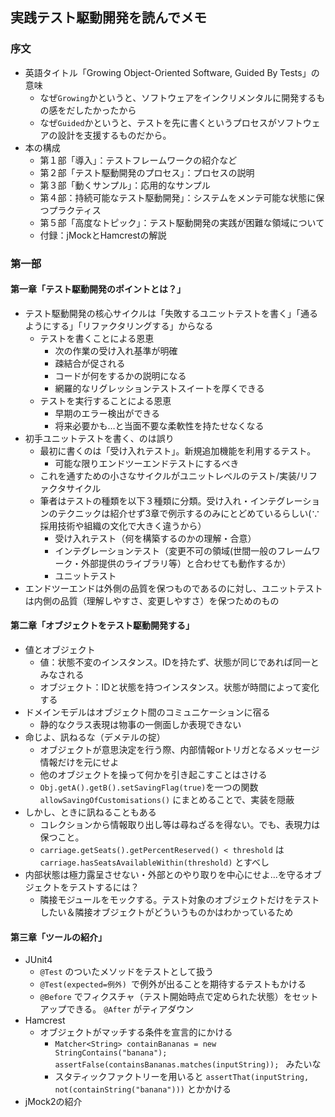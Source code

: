 ## 実践テスト駆動開発を読んでメモ
### 序文
- 英語タイトル「Growing Object-Oriented Software, Guided By Tests」の意味
  - なぜ`Growing`かというと、ソフトウェアをインクリメンタルに開発するもの感をだしたかったから
  - なぜ`Guided`かというと、テストを先に書くというプロセスがソフトウェアの設計を支援するものだから。
- 本の構成
  - 第１部「導入」：テストフレームワークの紹介など
  - 第２部「テスト駆動開発のプロセス」：プロセスの説明
  - 第３部「動くサンプル」：応用的なサンプル
  - 第４部：持続可能なテスト駆動開発」：システムをメンテ可能な状態に保つプラクティス
  - 第５部「高度なトピック」：テスト駆動開発の実践が困難な領域について
  - 付録：jMockとHamcrestの解説
### 第一部
#### 第一章「テスト駆動開発のポイントとは？」
- テスト駆動開発の核心サイクルは「失敗するユニットテストを書く」「通るようにする」「リファクタリングする」からなる
  - テストを書くことによる恩恵
    - 次の作業の受け入れ基準が明確
    - 疎結合が促される
    - コードが何をするかの説明になる
    - 網羅的なリグレッションテストスイートを厚くできる
  - テストを実行することによる恩恵
    - 早期のエラー検出ができる
    - 将来必要かも…と当面不要な柔軟性を持たせなくなる
- 初手ユニットテストを書く、のは誤り
  - 最初に書くのは「受け入れテスト」。新規追加機能を利用するテスト。
    - 可能な限りエンドツーエンドテストにするべき
  - これを通すための小さなサイクルがユニットレベルのテスト/実装/リファクタサイクル
  - 筆者はテストの種類を以下３種類に分類。受け入れ・インテグレーションのテクニックは紹介せず3章で例示するのみにとどめているらしい(∵採用技術や組織の文化で大きく違うから）
    - 受け入れテスト（何を構築するのかの理解・合意）
    - インテグレーションテスト（変更不可の領域(世間一般のフレームワーク・外部提供のライブラリ等）と合わせても動作するか）
    - ユニットテスト
- エンドツーエンドは外側の品質を保つものであるのに対し、ユニットテストは内側の品質（理解しやすさ、変更しやすさ）を保つためのもの
#### 第二章「オブジェクトをテスト駆動開発する」
- 値とオブジェクト
  - 値：状態不変のインスタンス。IDを持たず、状態が同じであれば同一とみなされる
  - オブジェクト：IDと状態を持つインスタンス。状態が時間によって変化する
- ドメインモデルはオブジェクト間のコミュニケーションに宿る
  - 静的なクラス表現は物事の一側面しか表現できない
- 命じよ、訊ねるな（デメテルの掟）
  - オブジェクトが意思決定を行う際、内部情報orトリガとなるメッセージ情報だけを元にせよ
  - 他のオブジェクトを操って何かを引き起こすことはさける
  - `Obj.getA().getB().setSavingFlag(true)`を一つの関数`allowSavingOfCustomisations()` にまとめることで、実装を隠蔽
- しかし、ときに訊ねることもある
  - コレクションから情報取り出し等は尋ねざるを得ない。でも、表現力は保つこと。
  - ``carriage.getSeats().getPercentReserved() < threshold`` は `carriage.hasSeatsAvailableWithin(threshold)` とすべし
- 内部状態は極力露呈させない・外部とのやり取りを中心にせよ…を守るオブジェクトをテストするには？
  - 隣接モジュールをモックする。テスト対象のオブジェクトだけをテストしたい＆隣接オブジェクトがどういうものかはわかっているため
#### 第三章「ツールの紹介」
- JUnit4
  - `@Test` のついたメソッドをテストとして扱う
  - `@Test(expected=例外) `で例外が出ることを期待するテストもかける
  - `@Before` でフィクスチャ（テスト開始時点で定められた状態）をセットアップできる。 `@After` がティアダウン
- Hamcrest
  - オブジェクトがマッチする条件を宣言的にかける
    - `Matcher<String> containBananas = new StringContains("banana"); assertFalse(containsBananas.matches(inputString)); ` みたいな
    - スタティックファクトリーを用いると `assertThat(inputString, not(containString("banana")))` とかかける
- jMock2の紹介

